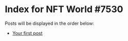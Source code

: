 # Index for NFT World #7530
Posts will be displayed in the order below:

- [Your first post](./001-first.md)

